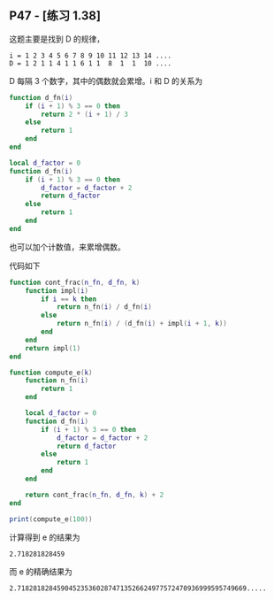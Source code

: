 ## P47 - [练习 1.38]

这题主要是找到 D 的规律，

```
i = 1 2 3 4 5 6 7 8 9 10 11 12 13 14 ....
D = 1 2 1 1 4 1 1 6 1 1  8  1  1  10 ....
```

D 每隔 3 个数字，其中的偶数就会累增。i 和 D 的关系为

``` Lua
function d_fn(i)
    if (i + 1) % 3 == 0 then 
        return 2 * (i + 1) / 3
    else
        return 1 
    end
end
```

``` Lua
local d_factor = 0
function d_fn(i)
    if (i + 1) % 3 == 0 then 
        d_factor = d_factor + 2
        return d_factor
    else
        return 1 
    end
end
```

也可以加个计数值，来累增偶数。

代码如下

``` Lua
function cont_frac(n_fn, d_fn, k)
    function impl(i)
        if i == k then 
            return n_fn(i) / d_fn(i)
        else
            return n_fn(i) / (d_fn(i) + impl(i + 1, k))
        end
    end
    return impl(1)
end

function compute_e(k)
    function n_fn(i)
        return 1
    end

    local d_factor = 0
    function d_fn(i)
        if (i + 1) % 3 == 0 then 
            d_factor = d_factor + 2
            return d_factor
        else
            return 1 
        end
    end

    return cont_frac(n_fn, d_fn, k) + 2
end

print(compute_e(100))
```

计算得到 e 的结果为

```
2.718281828459
```

而 e 的精确结果为

```
2.7182818284590452353602874713526624977572470936999595749669.....
```
